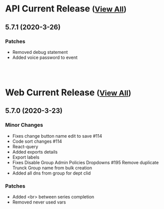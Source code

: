 
# API Current Release <small>([View All](/API.md))</small>
## 5.7.1 (2020-3-26)
### Patches 

- Removed debug statement
- Added voice password to event

<br><br>
# Web Current Release <small>([View All](/Web.md))</small>
## 5.7.0 (2020-3-23)
### Minor Changes 

- Fixes change button name edit to save #114
- Code sort changes #114
- React-query
- Added exports details
- Export labels
- Fixes Disable Group Admin Policies Dropdowns #195 Remove duplicate Trunck Group name from bulk creation
- Added all dns from group for dept clid

### Patches 

- Added &lt;br&gt; between series completion
- Removed never used vars

  